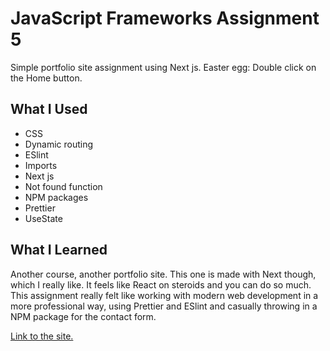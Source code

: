 # JavaScript Frameworks Assignment 5

Simple portfolio site assignment using Next js. Easter egg: Double click on the Home button.

## What I Used

-   CSS
-   Dynamic routing
-   ESlint
-   Imports
-   Next js
-   Not found function
-   NPM packages
-   Prettier
-   UseState

## What I Learned

Another course, another portfolio site. This one is made with Next though, which I really like. It feels like React on steroids and you can do so much. This assignment really felt like working with modern web development in a more professional way, using Prettier and ESlint and casually throwing in a NPM package for the contact form.

[Link to the site.](https://js-frameworks-week-5.vercel.app/)
